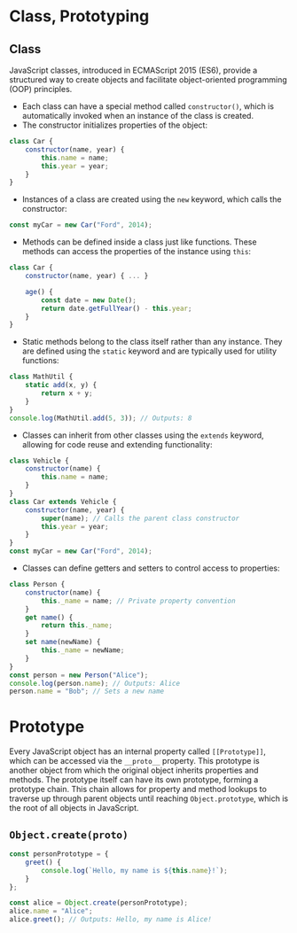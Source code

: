 # Class, Prototyping

## Class

JavaScript classes, introduced in ECMAScript 2015 (ES6), provide a structured way to create objects and facilitate object-oriented programming (OOP) principles.

- Each class can have a special method called `constructor()`, which is automatically invoked when an instance of the class is created.
- The constructor initializes properties of the object:
```js
class Car {
    constructor(name, year) {
        this.name = name;
        this.year = year;
    }
}
```
- Instances of a class are created using the `new` keyword, which calls the constructor:
```js
const myCar = new Car("Ford", 2014);
```
- Methods can be defined inside a class just like functions. These methods can access the properties of the instance using `this`:
```js
class Car {
    constructor(name, year) { ... }

    age() {
        const date = new Date();
        return date.getFullYear() - this.year;
    }
}
```
- Static methods belong to the class itself rather than any instance. They are defined using the `static` keyword and are typically used for utility functions:
```js
class MathUtil {
    static add(x, y) {
        return x + y;
    }
}
console.log(MathUtil.add(5, 3)); // Outputs: 8
```
- Classes can inherit from other classes using the `extends` keyword, allowing for code reuse and extending functionality:
```js
class Vehicle {
    constructor(name) {
        this.name = name;
    }
}
class Car extends Vehicle {
    constructor(name, year) {
        super(name); // Calls the parent class constructor
        this.year = year;
    }
}
const myCar = new Car("Ford", 2014);
```
- Classes can define getters and setters to control access to properties:
```js
class Person {
    constructor(name) {
        this._name = name; // Private property convention
    }
    get name() {
        return this._name;
    }
    set name(newName) {
        this._name = newName;
    }
}
const person = new Person("Alice");
console.log(person.name); // Outputs: Alice
person.name = "Bob"; // Sets a new name
```

# Prototype

Every JavaScript object has an internal property called `[[Prototype]]`, which can be accessed via the `__proto__` property. This prototype is another object from which the original object inherits properties and methods.
The prototype itself can have its own prototype, forming a prototype chain. This chain allows for property and method lookups to traverse up through parent objects until reaching `Object.prototype`, which is the root of all objects in JavaScript.

## `Object.create(proto)`
```js
const personPrototype = {
    greet() {
        console.log(`Hello, my name is ${this.name}!`);
    }
};

const alice = Object.create(personPrototype);
alice.name = "Alice";
alice.greet(); // Outputs: Hello, my name is Alice!
```
